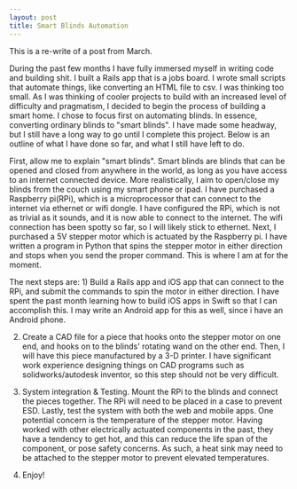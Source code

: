 ```yaml
---
layout: post
title: Smart Blinds Automation
---
```


This is a re-write of a post from March.

During the past few months I have fully immersed myself in writing code and building shit. I built a Rails app that is a jobs board. I wrote small scripts that automate things, like converting an HTML file to csv. I was thinking too small. As I was thinking of cooler projects to build with an increased level of difficulty and pragmatism, I decided to begin the process of building a smart home. I chose to focus first on automating blinds. In essence, converting ordinary blinds to "smart blinds". I have made some headway, but I still have a long way to go until I complete this project. Below is an outline of what I have done so far, and what I still have left to do.

First, allow me to explain "smart blinds". Smart blinds are blinds that can be opened and closed from anywhere in the world, as long as you have access to an internet connected device. More realistically, I aim to open/close my blinds from the couch using my smart phone or ipad. I have purchased a Raspberry pi(RPi), which is a microprocessor that can connect to the internet via ethernet or wifi dongle. I have configured the RPi, which is not as trivial as it sounds, and it is now able to connect to the internet. The wifi connection has been spotty so far, so I will likely stick to ethernet. Next, I purchased a 5V stepper motor which is actuated by the Raspberry pi. I have written a program in Python that spins the stepper motor in either direction and stops when you send the proper command. This is where I am at for the moment. 

The next steps are: 1) Build a Rails app and iOS app that can connect to the RPi, and submit the commands to spin the motor in either direction. I have spent the past month learning how to build iOS apps in Swift so that I can accomplish this. I may write an Android app for this as well, since i have an Android phone.

2) Create a CAD file for a piece that hooks onto the stepper motor on one end, and hooks on to the blinds' rotating wand on the other end. Then, I will have this piece manufactured by a 3-D printer. I have significant work experience designing things on CAD programs such as solidworks/autodesk inventor, so this step should not be very difficult.

3) System integration & Testing. Mount the RPi to the blinds and connect the pieces together. The RPi will need to be placed in a case to prevent ESD. Lastly, test the system with both the web and mobile apps. One potential concern is the temperature of the stepper motor. Having worked with other electrically actuated components in the past, they have a tendency to get hot, and this can reduce the life span of the component, or pose safety concerns. As such, a heat sink may need to be attached to the stepper motor to prevent elevated temperatures. 

4) Enjoy!

